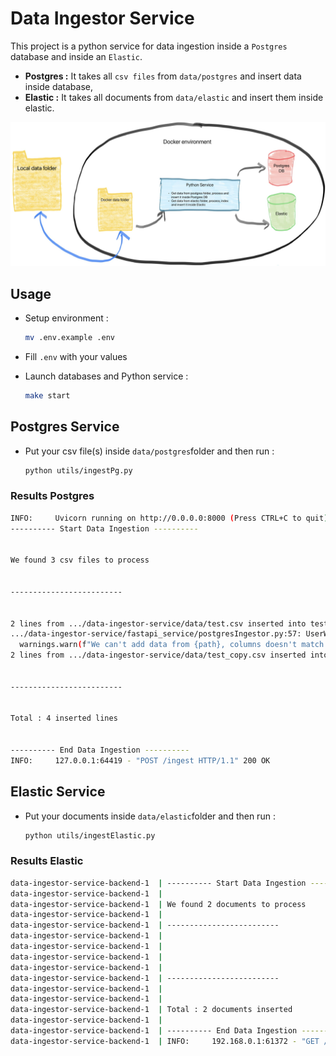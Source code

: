 # Data Ingestor Service

This project is a python service for data ingestion inside a `Postgres` database and inside an `Elastic`.

- **Postgres :** It takes all `csv files` from `data/postgres` and insert data inside database,
- **Elastic :** It takes all documents from `data/elastic` and insert them inside elastic.

![schema](./media/schema.jpeg)

## Usage

- Setup environment :

  ```bash
  mv .env.example .env
  ```

- Fill `.env` with your values

- Launch databases and Python service :

  ```bash
  make start
  ```

## Postgres Service

- Put your csv file(s) inside `data/postgres`folder and then run :

  ```bash
  python utils/ingestPg.py
  ```

### Results Postgres

```bash
INFO:     Uvicorn running on http://0.0.0.0:8000 (Press CTRL+C to quit)
---------- Start Data Ingestion ----------


We found 3 csv files to process


-------------------------


2 lines from .../data-ingestor-service/data/test.csv inserted into test
.../data-ingestor-service/fastapi_service/postgresIngestor.py:57: UserWarning: We can't add data from .../data-ingestor-service/data/test2.csv, columns doesn't match tables from public schema...
  warnings.warn(f"We can't add data from {path}, columns doesn't match tables from {SCHEMA} schema...")
2 lines from .../data-ingestor-service/data/test_copy.csv inserted into test


-------------------------


Total : 4 inserted lines


---------- End Data Ingestion ----------
INFO:     127.0.0.1:64419 - "POST /ingest HTTP/1.1" 200 OK
```

## Elastic Service

- Put your documents inside `data/elastic`folder and then run :

  ```bash
  python utils/ingestElastic.py
  ```

### Results Elastic

```bash
data-ingestor-service-backend-1  | ---------- Start Data Ingestion ----------
data-ingestor-service-backend-1  |
data-ingestor-service-backend-1  | We found 2 documents to process
data-ingestor-service-backend-1  |
data-ingestor-service-backend-1  | -------------------------
data-ingestor-service-backend-1  |
data-ingestor-service-backend-1  |
data-ingestor-service-backend-1  |
data-ingestor-service-backend-1  |
data-ingestor-service-backend-1  | -------------------------
data-ingestor-service-backend-1  |
data-ingestor-service-backend-1  |
data-ingestor-service-backend-1  | Total : 2 documents inserted
data-ingestor-service-backend-1  |
data-ingestor-service-backend-1  | ---------- End Data Ingestion ----------
data-ingestor-service-backend-1  | INFO:     192.168.0.1:61372 - "GET /ingestElastic HTTP/1.1" 200 OK
```
